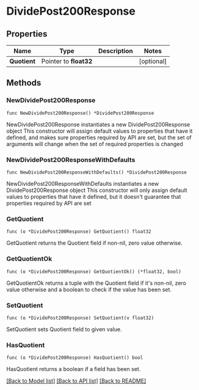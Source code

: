 # DividePost200Response

## Properties

Name | Type | Description | Notes
------------ | ------------- | ------------- | -------------
**Quotient** | Pointer to **float32** |  | [optional] 

## Methods

### NewDividePost200Response

`func NewDividePost200Response() *DividePost200Response`

NewDividePost200Response instantiates a new DividePost200Response object
This constructor will assign default values to properties that have it defined,
and makes sure properties required by API are set, but the set of arguments
will change when the set of required properties is changed

### NewDividePost200ResponseWithDefaults

`func NewDividePost200ResponseWithDefaults() *DividePost200Response`

NewDividePost200ResponseWithDefaults instantiates a new DividePost200Response object
This constructor will only assign default values to properties that have it defined,
but it doesn't guarantee that properties required by API are set

### GetQuotient

`func (o *DividePost200Response) GetQuotient() float32`

GetQuotient returns the Quotient field if non-nil, zero value otherwise.

### GetQuotientOk

`func (o *DividePost200Response) GetQuotientOk() (*float32, bool)`

GetQuotientOk returns a tuple with the Quotient field if it's non-nil, zero value otherwise
and a boolean to check if the value has been set.

### SetQuotient

`func (o *DividePost200Response) SetQuotient(v float32)`

SetQuotient sets Quotient field to given value.

### HasQuotient

`func (o *DividePost200Response) HasQuotient() bool`

HasQuotient returns a boolean if a field has been set.


[[Back to Model list]](../README.md#documentation-for-models) [[Back to API list]](../README.md#documentation-for-api-endpoints) [[Back to README]](../README.md)


